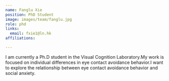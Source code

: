 ```yaml
---
name: Fanglu Xie
position: PhD Student
image: images/team/fanglu.jpg
role: phd
links:
  email: fxie1@ln.hk
affiliations:

---
```


I am currently a Ph.D student in the Visual Cognition Laboratory.My work is focused on individual differences in eye contact avoidance behavior.I want to explore the relationship between eye contact avoidance behavior and social anxiety.
